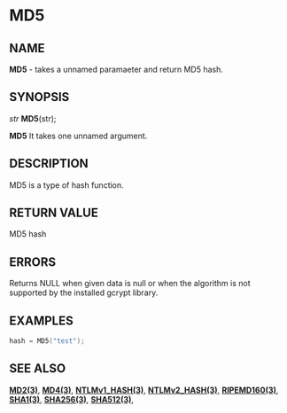 # MD5

## NAME

**MD5** - takes a unnamed paramaeter and return MD5 hash.
## SYNOPSIS

*str* **MD5**(str);

**MD5** It takes one unnamed argument.

## DESCRIPTION

MD5 is a type of hash function.


## RETURN VALUE

MD5 hash

## ERRORS

Returns NULL when given data is null or when the algorithm is not supported by the installed gcrypt library.

## EXAMPLES

```cpp
hash = MD5("test");
```

## SEE ALSO

**[MD2(3)](MD2.md)**,
**[MD4(3)](MD4.md)**,
**[NTLMv1_HASH(3)](NTLMv1_HASH.md)**,
**[NTLMv2_HASH(3)](NTLMv2_HASH.md)**,
**[RIPEMD160(3)](RIPEMD160.md)**,
**[SHA1(3)](SHA1.md)**,
**[SHA256(3)](SHA256.md)**,
**[SHA512(3)](SHA512.md)**,
